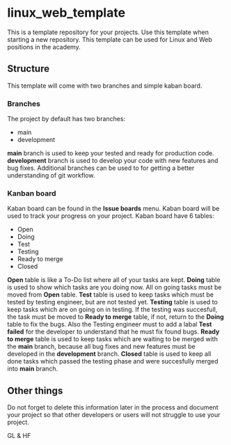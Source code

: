 # linux_web_template

This is a template repository for your projects. Use this template when starting a new repository. This template can be used for Linux and Web positions in the academy. 

## Structure

This template will come with two branches and simple kaban board.

### Branches
The project by default has two branches:
* main
* development

**main** branch is used to keep your tested and ready for production code.
**development** branch is used to develop your code with new features and bug fixes.
Additional branches can be used to for getting a better understanding of git workflow. 

### Kanban board
Kaban board can be found in the **Issue boards** menu. 
Kaban board will be used to track your progress on your project.
Kaban board have 6 tables:
* Open
* Doing
* Test
* Testing
* Ready to merge
* Closed

**Open** table is like a To-Do list where all of your tasks are kept.
**Doing** table is used to show which tasks are you doing now. All on going tasks must be moved from **Open** table.
**Test** table is used to keep tasks which must be tested by testing engineer, but are not tested yet.
**Testing** table is used to keep tasks which are on going on in testing. If the testing was succesfull, the task must be moved to **Ready to merge** table, if not, return to the **Doing** table to fix the bugs. Also the Testing engineer must to add a labal **Test failed** for the developer to understand that he must fix found bugs.
**Ready to merge** table is used to keep tasks which are waiting to be merged with the **main** branch, because all bug fixes and new features must be developed in the **development** branch.
**Closed** table is used to keep all done tasks which passed the testing phase and were succesfully merged into **main** branch.

## Other things

Do not forget to delete this information later in the process and document your project so that other developers or users will not struggle to use your project.

GL & HF
